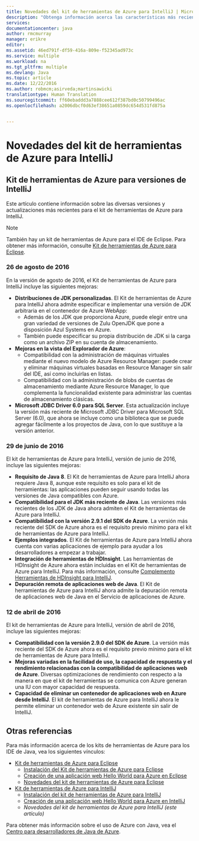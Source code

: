 ```yaml
---
title: Novedades del kit de herramientas de Azure para IntelliJ | Microsoft Docs
description: "Obtenga información acerca las características más recientes del kit de herramientas de Azure para IntelliJ."
services: 
documentationcenter: java
author: rmcmurray
manager: erikre
editor: 
ms.assetid: 46ed791f-df59-416a-809e-f52345ad973c
ms.service: multiple
ms.workload: na
ms.tgt_pltfrm: multiple
ms.devlang: Java
ms.topic: article
ms.date: 12/22/2016
ms.author: robmcm;asirveda;martinsawicki
translationtype: Human Translation
ms.sourcegitcommit: ff60ebaddd3a7888cee612f387bd0c50799496ac
ms.openlocfilehash: a2006dbcf0d63ef38651a0859dc654d531fd875a


---
```

# <a name="whats-new-in-the-azure-toolkit-for-intellij"></a>Novedades del kit de herramientas de Azure para IntelliJ
## <a name="azure-toolkit-for-intellij-releases"></a>Kit de herramientas de Azure para versiones de IntelliJ
Este artículo contiene información sobre las diversas versiones y actualizaciones más recientes para el kit de herramientas de Azure para IntelliJ.

> [!NOTE]
> También hay un kit de herramientas de Azure para el IDE de Eclipse. Para obtener más información, consulte [Kit de herramientas de Azure para Eclipse].
> 
> 

### <a name="august-26-2016"></a>26 de agosto de 2016
En la versión de agosto de 2016, el Kit de herramientas de Azure para IntelliJ incluye las siguientes mejoras:

* **Distribuciones de JDK personalizadas**. El Kit de herramientas de Azure para IntelliJ ahora admite especificar e implementar una versión de JDK arbitraria en el contenedor de Azure WebApp:
  * Además de los JDK que proporciona Azure, puede elegir entre una gran variedad de versiones de Zulu OpenJDK que pone a disposición Azul Systems en Azure.
  * También puede especificar su propia distribución de JDK si la carga como un archivo ZIP en su cuenta de almacenamiento.
* **Mejoras en la vista del Explorador de Azure**:
  * Compatibilidad con la administración de máquinas virtuales mediante el nuevo modelo de Azure Resource Manager: puede crear y eliminar máquinas virtuales basadas en Resource Manager sin salir del IDE, así como incluirlas en listas.
  * Compatibilidad con la administración de blobs de cuentas de almacenamiento mediante Azure Resource Manager, lo que complementa la funcionalidad existente para administrar las cuentas de almacenamiento clásicas.
* **Microsoft JDBC Driver 6.0 para SQL Server**. Esta actualización incluye la versión más reciente de Microsoft JDBC Driver para Microsoft SQL Server (6.0), que ahora se incluye como una biblioteca que se puede agregar fácilmente a los proyectos de Java, con lo que sustituye a la versión anterior.

### <a name="june-29-2016"></a>29 de junio de 2016
El kit de herramientas de Azure para IntelliJ, versión de junio de 2016, incluye las siguientes mejoras:

* **Requisito de Java 8**. El Kit de herramientas de Azure para IntelliJ ahora requiere Java 8, aunque este requisito es solo para el kit de herramientas: las aplicaciones pueden seguir usando todas las versiones de Java compatibles con Azure.
* **Compatibilidad para el JDK más reciente de Java**. Las versiones más recientes de los JDK de Java ahora admiten el Kit de herramientas de Azure para IntelliJ.
* **Compatibilidad con la versión 2.9.1 del SDK de Azure**. La versión más reciente del SDK de Azure ahora es el requisito previo mínimo para el kit de herramientas de Azure para IntelliJ.
* **Ejemplos integrados**. El Kit de herramientas de Azure para IntelliJ ahora cuenta con varias aplicaciones de ejemplo para ayudar a los desarrolladores a empezar a trabajar.
* **Integración de herramientas de HDInsight**. Las herramientas de HDInsight de Azure ahora están incluidas en el Kit de herramientas de Azure para IntelliJ. Para más información, consulte [Complemento Herramientas de HDInsight para IntelliJ].
* **Depuración remota de aplicaciones web de Java**. El Kit de herramientas de Azure para IntelliJ ahora admite la depuración remota de aplicaciones web de Java en el Servicio de aplicaciones de Azure.

### <a name="april-12-2016"></a>12 de abril de 2016
El kit de herramientas de Azure para IntelliJ, versión de abril de 2016, incluye las siguientes mejoras:

* **Compatibilidad con la versión 2.9.0 del SDK de Azure**. La versión más reciente del SDK de Azure ahora es el requisito previo mínimo para el kit de herramientas de Azure para IntelliJ.
* **Mejoras variadas en la facilidad de uso, la capacidad de respuesta y el rendimiento relacionadas con la compatibilidad de aplicaciones web de Azure**. Diversas optimizaciones de rendimiento con respecto a la manera en que el kit de herramientas se comunica con Azure generan una IU con mayor capacidad de respuesta.
* **Capacidad de eliminar un contenedor de aplicaciones web en Azure desde IntelliJ**. El kit de herramientas de Azure para IntelliJ ahora le permite eliminar un contenedor web de Azure existente sin salir de IntelliJ.

## <a name="see-also"></a>Otras referencias
Para más información acerca de los kits de herramientas de Azure para los IDE de Java, vea los siguientes vínculos:

* [Kit de herramientas de Azure para Eclipse]
  * [Instalación del Kit de herramientas de Azure para Eclipse]
  * [Creación de una aplicación web Hello World para Azure en Eclipse]
  * [Novedades del kit de herramientas de Azure para Eclipse]
* [Kit de herramientas de Azure para IntelliJ]
  * [Instalación del kit de herramientas de Azure para IntelliJ]
  * [Creación de una aplicación web Hello World para Azure en IntelliJ]
  * *Novedades del kit de herramientas de Azure para IntelliJ (este artículo)*

Para obtener más información sobre el uso de Azure con Java, vea el [Centro para desarrolladores de Java de Azure].

<!-- URL List -->

[Kit de herramientas de Azure para Eclipse]: ./azure-toolkit-for-eclipse.md
[Kit de herramientas de Azure para IntelliJ]: ./azure-toolkit-for-intellij.md
[Creación de una aplicación web Hello World para Azure en Eclipse]: ./app-service-web/app-service-web-eclipse-create-hello-world-web-app.md
[Creación de una aplicación web Hello World para Azure en IntelliJ]: ./app-service-web/app-service-web-intellij-create-hello-world-web-app.md
[Instalación del Kit de herramientas de Azure para Eclipse]: ./azure-toolkit-for-eclipse-installation.md
[Instalación del kit de herramientas de Azure para IntelliJ]: ./azure-toolkit-for-intellij-installation.md
[Novedades del kit de herramientas de Azure para Eclipse]: ./azure-toolkit-for-eclipse-whats-new.md
[What's New in the Azure Toolkit for IntelliJ]: ./azure-toolkit-for-intellij-whats-new.md

[Centro para desarrolladores de Java de Azure]: http://go.microsoft.com/fwlink/?LinkID=699547

[Complemento Herramientas de HDInsight para IntelliJ]: ./hdinsight/hdinsight-apache-spark-intellij-tool-plugin.md



<!--HONumber=Jan17_HO1-->



